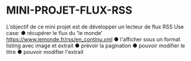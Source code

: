 # MINI-PROJET-FLUX-RSS
L’objectif de ce mini projet est de développer un lecteur de flux RSS Use case: ● récupérer le flux du 'le monde' https://www.lemonde.fr/rss/en_continu.xml ● l'afficher sous un format listing avec image et extrait ● prévoir la pagination ● pouvoir modifier le titre ● pouvoir modifier l'extrait
